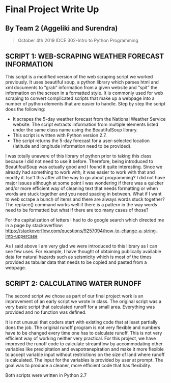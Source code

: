 # Final Project Write Up
## By Team 2 (Aggeliki and Surendra)

> October 4th 2019
> IDCE 302-Intro to Python Programming

## SCRIPT 1: WEB-SCRAPING WEATHER FORECAST INFORMATION

This script is a modified version of the web scraping script we worked previously. It uses beautiful soup, a python library which parses html and xml documents to “grab” information from a given website and “spit” the information on the screen in a formatted style. It is commonly used for web scraping to convert complicated scripts that make up a webpage into a number of python elements that are easier to handle. Step by step the script does the following:

- It scrapes the 5-day weather forecast from the National Weather Service website. The script extracts information from multiple elements listed under the same class name using the BeautifulSoup library. 
- This script is written with Python version 2.7. 
- The script returns the 5-day forecast for a user-selected location (latitude and longitude information need to be provided). 

I was totally unaware of this library of python prior to taking this class because I did not need to use it before. Therefore, being introduced to BeautifoulSoup was actually good and I found it quite interesting. Since we already had something to work with, it was easier to work with that and modify it. Isn't this after all the way to go about programming? I did not have major issues although at some point I was wondering if there was a quicker and/or more efficient way of cleaning text that needs formatting or when words are stuck together and you need spacing in between. What if I want to web scrape a bunch of items and there are always words stuck together? The replace() command works well if there is a pattern in the way words need to be formatted but what if there are too many cases of those?

For the capitalization of letters I had to do google search which directed me in a page by stackoverflow: https://stackoverflow.com/questions/9257094/how-to-change-a-string-into-uppercase

As I said above I am very glad we were introduced to this library as I can see few uses. For example, I have thought of obtaining publically available data for natural hazards such as seismicity which is most of the times provided as tabular data that needs to be copied and pasted from a webpage.

## SCRIPT 2: CALCULATING WATER RUNOFF

The second script we chose as part of our final project work is an improvement of an early script we wrote in class. The original script was a very basic script that calculated runoff for a small area. Everything was provided and no function was defined.

It is not unusual that coders start with existing code that at least partially does the job. The original runoff program is not very flexible and numbers have to be changed every time one has to calculate runoff. This is not very efficient way of working neither very practical. For this project, we have improved the runoff code to calculate streamflow by accommodating other variables like precipitation and evapotranspiration and make it more flexible to accept variable input without restrictions on the size of land where runoff is calculated. The input for the variables is provided by user at prompt. The goal was to produce a cleaner, more efficient code that has flexibility.

Both scripts were written in Python 2.7
